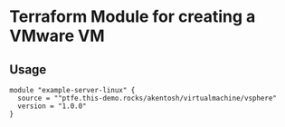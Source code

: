 # Terraform Module for creating a VMware VM

## Usage
```hcl
module "example-server-linux" {
  source = ""ptfe.this-demo.rocks/akentosh/virtualmachine/vsphere"
  version = "1.0.0"
}
```
